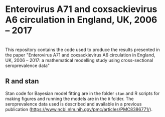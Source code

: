 # Enterovirus A71 and coxsackievirus A6 circulation in England, UK, 2006 – 2017
<br />
This repository contains the code used to produce the results presented in the paper "Enterovirus A71 and coxsackievirus A6 circulation in England, UK, 2006 – 2017: a mathematical modelling study using cross-sectional seroprevalence data" <br />

## R and stan
Stan code for Bayesian model fitting are in the folder `stan` and R scripts for making figures and running the models are in the `R` folder. 
The seroprevalence data used is described and available in a previous publication (https://www.ncbi.nlm.nih.gov/pmc/articles/PMC8386771/).
